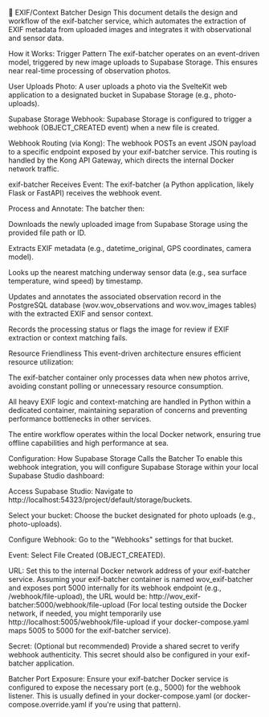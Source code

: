 📸 EXIF/Context Batcher Design
This document details the design and workflow of the exif-batcher service, which automates the extraction of EXIF metadata from uploaded images and integrates it with observational and sensor data.

How it Works: Trigger Pattern
The exif-batcher operates on an event-driven model, triggered by new image uploads to Supabase Storage. This ensures near real-time processing of observation photos.

User Uploads Photo: A user uploads a photo via the SvelteKit web application to a designated bucket in Supabase Storage (e.g., photo-uploads).

Supabase Storage Webhook: Supabase Storage is configured to trigger a webhook (OBJECT_CREATED event) when a new file is created.

Webhook Routing (via Kong): The webhook POSTs an event JSON payload to a specific endpoint exposed by your exif-batcher service. This routing is handled by the Kong API Gateway, which directs the internal Docker network traffic.

exif-batcher Receives Event: The exif-batcher (a Python application, likely Flask or FastAPI) receives the webhook event.

Process and Annotate: The batcher then:

Downloads the newly uploaded image from Supabase Storage using the provided file path or ID.

Extracts EXIF metadata (e.g., datetime_original, GPS coordinates, camera model).

Looks up the nearest matching underway sensor data (e.g., sea surface temperature, wind speed) by timestamp.

Updates and annotates the associated observation record in the PostgreSQL database (wov.wov_observations and wov.wov_images tables) with the extracted EXIF and sensor context.

Records the processing status or flags the image for review if EXIF extraction or context matching fails.

Resource Friendliness
This event-driven architecture ensures efficient resource utilization:

The exif-batcher container only processes data when new photos arrive, avoiding constant polling or unnecessary resource consumption.

All heavy EXIF logic and context-matching are handled in Python within a dedicated container, maintaining separation of concerns and preventing performance bottlenecks in other services.

The entire workflow operates within the local Docker network, ensuring true offline capabilities and high performance at sea.

Configuration: How Supabase Storage Calls the Batcher
To enable this webhook integration, you will configure Supabase Storage within your local Supabase Studio dashboard:

Access Supabase Studio: Navigate to http://localhost:54323/project/default/storage/buckets.

Select your bucket: Choose the bucket designated for photo uploads (e.g., photo-uploads).

Configure Webhook: Go to the "Webhooks" settings for that bucket.

Event: Select File Created (OBJECT_CREATED).

URL: Set this to the internal Docker network address of your exif-batcher service. Assuming your exif-batcher container is named wov_exif-batcher and exposes port 5000 internally for its webhook endpoint (e.g., /webhook/file-upload), the URL would be:
http://wov_exif-batcher:5000/webhook/file-upload
(For local testing outside the Docker network, if needed, you might temporarily use http://localhost:5005/webhook/file-upload if your docker-compose.yaml maps 5005 to 5000 for the exif-batcher service).

Secret: (Optional but recommended) Provide a shared secret to verify webhook authenticity. This secret should also be configured in your exif-batcher application.

Batcher Port Exposure: Ensure your exif-batcher Docker service is configured to expose the necessary port (e.g., 5000) for the webhook listener. This is usually defined in your docker-compose.yaml (or docker-compose.override.yaml if you're using that pattern).